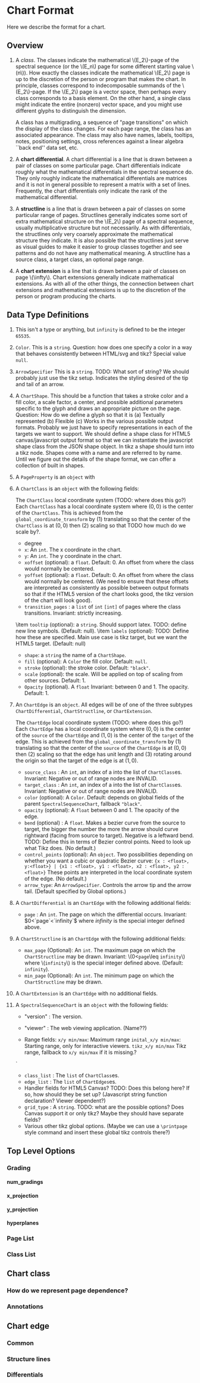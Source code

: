 # Chart Format

Here we describe the format for a chart.

## Overview

1.  A _class_. The classes indicate the mathematical \\(E_2\\)-page of the spectral sequence (or the \\(E_n\\) page for some different starting value \\(n\\)).
    How exactly the classes indicate the mathematical \\(E_2\\) page is up to the discretion of the person or program that makes the chart.
    In principle, classes correspond to indecomposable summands of the \\(E_2\\)-page.
    If the \\(E_2\\) page is a vector space, then perhaps every class corresponds to a
    basis element.
    On the other hand, a single class might indicate the entire (nonzero) vector space, and you might use different glyphs to distinguish the dimension.

    A class has a multigrading, a sequence of "page transitions" on which the display of the class changes.
    For each page range, the class has an associated appearance.
    The class may also have names, labels, tooltips, notes, positioning settings, cross references against a linear algebra ``back end'' data set, etc.

2.  A **chart differential**.
    A chart differential is a line that is drawn between a pair of classes on some particular page.
    Chart differentials indicate roughly what the mathematical differentials in the spectral sequence do.
    They only roughly indicate the mathematical differentials are matrices and it is not in general possible to represent a matrix with a set of lines.
    Frequently, the chart differentials only indicate the rank of the mathematical differential.

3.  A **structline** is a line that is drawn between a pair of classes on some particular range of pages.
    Structlines generally indicates some sort of extra mathematical structure on the \\(E_2\\) page of a spectral sequence, usually multiplicative structure but not necessarily.
    As with differentials, the structlines only very coarsely approximate the mathematical structure they indicate.
    It is also possible that the structlines just serve as visual guides to make it easier to group classes together and see patterns and do not have any mathematical meaning.
    A structline has a source class, a target class, an optional page range.

4.  A **chart extension** is a line that is drawn between a pair of classes on page \\(\infty\\).
    Chart extensions generally indicate mathematical extensions.
    As with all of the other things, the connection between chart extensions and mathematical extensions is up to the discretion of the person or program producing the charts.

## Data Type Definitions

1. This isn't a type or anything, but `infinity` is defined to be the integer `65535`.

2. `Color`.
   This is a `string`.
   Question: how does one specify a color in a way that behaves consistently between HTML/svg and tikz?
   Special value `null`.

3. `ArrowSpecifier`
   This is a `string`. TODO: What sort of string?
   We should probably just use the tikz setup.
   Indicates the styling desired of the tip and tail of an arrow.

4. A `ChartShape`.
   This should be a function that takes a stroke color and a fill color, a scale factor, a center, and possible additional parameters specific to the glyph and draws an appropriate picture on the page.
   Question: How do we define a glyph so that it is
   (a) Textually represented
   (b) Flexible
   (c) Works in the various possible output formats.
   Probably we just have to specify representations in each of the targets we want to support.
   We should define a shape class for HTML5 canvas/javascript output format so that we can instantiate the javascript shape class from the JSON shape object.
   In tikz a shape should turn into a tikz node.
   Shapes come with a name and are referred to by name.
   Until we figure out the details of the shape format, we can offer a collection of built in shapes.

5. A `PageProperty` is an `object` with

6. A `ChartClass` is an `object` with the following fields:

    The `ChartClass` local coordinate system (TODO: where does this go?) Each `ChartClass` has a local coordinate system where $(0,0)$ is the center of the `ChartClass`.
    This is achieved from the `global_coordinate_transform` by (1) translating so that the center of the `ChartClass` is at $(0,0)$ then (2) scaling so that TODO how much do we scale by?.

    - degree
    - `x`: An `int`. The x coordinate in the chart.
    - `y`: An `int`. The y coordinate in the chart.
    - `xoffset` (optional): a `float`. Default: 0. An offset from where the class would normally be centered.
    - `yoffset` (optional): a `float`. Default: 0. An offset from where the class would normally be centered.
      (We need to ensure that these offsets are interpreted as consistently as possible between output formats so that if the HTML5 version of the chart looks good, the tikz version of the chart will look good).
    - `transition_pages` : a `list` of `int` `[int]` of pages where the class transitions.
      Invariant: strictly increasing.

    \item `tooltip` (optional): a `string`. Should support latex. TODO: define new line symbols. (Default: null).
    \item `labels` (optional): TODO: Define how these are specified. Main use case is tikz target, but we want the HTML5 target. (Default: null)

    - `shape`: a `string` the name of a `ChartShape`.
    - `fill` (optional): A `Color` the fill color. Default: `null`.
    - `stroke` (optional): the stroke color. Default: `"black"`.
    - `scale` (optional): the scale. Will be applied on top of scaling from other sources. Default: 1.
    - `Opacity` (optional). A `float` Invariant: between 0 and 1. The opacity. Default: 1.

7. An `ChartEdge` is an `object`. All edges will be of one of the three subtypes `ChartDifferential`, `ChartStructline`, or `ChartExtension`.

    The `ChartEdge` local coordinate system (TODO: where does this go?) Each `ChartEdge` has a local coordinate system where $(0,0)$ is the center of the `source` of the `ChartEdge` and $(1,0)$ is the center of the `target` of the edge.
    This is achieved from the `global_coordinate_transform` by (1) translating so that the center of the `source` of the `ChartEdge` is at $(0,0)$ then (2) scaling so that the edge has unit length and (3) rotating around the origin so that the target of the edge is at $(1,0)$.

    - `source_class` : An `int`, an index of a into the list of
      `ChartClass`es.
      Invariant: Negative or out of range nodes are INVALID.
    - `target_class` : An `int`, an index of a into the list of
      `ChartClass`es.
      Invariant: Negative or out of range nodes are INVALID.
    - `color` (optional): A `Color`. Default: depends on global fields of the parent `SpectralSequenceChart`, fallback `"black"`.
    - `opacity` (optional): A `float` between 0 and 1. The opacity of the edge.
    - `bend` (optional) : A `float`. Makes a bezier curve from the source to target, the bigger the number the more the arrow should curve rightward (facing from source to target). Negative is a leftward bend.
      TODO: Define this in terms of Bezier control points.
      Need to look up what Tikz does. (No default.)
    - `control_points` (optional):
      An `object`.
      Two possibilities depending on whether you want a cubic or quadratic Bezier curve:
      `{x : <float>, y:<float>} | {x1 : <float>, y1 : <float>, x2 : <float>, y2 : <float>}`
      These points are interpreted in the local coordinate system of the edge.
      (No default.)
    - `arrow_type`: An `ArrowSpecifier`. Controls the arrow tip and the arrow tail. (Default specified by Global options.)

8. A `ChartDifferential` is an `ChartEdge` with the following additional fields:

    - `page` : An `int`. The page on which the differential occurs.
      Invariant: $0<`page`<`infinity`$ where $`infinity`$ is the special integer defined above.

9. A `ChartStructline` is an `ChartEdge` with the following additional fields:

    - `max_page` (Optional): An `int`. The maximum page on which the `ChartStructline` may be drawn.
      Invariant: \\(0<`page`\leq `infinity`\\) where \\(`infinity`\\) is the special integer defined above. (Default: `infinity`).
    - `min_page` (Optional): An `int`. The minimum page on which the `ChartStructline` may be drawn.

10. A `ChartExtension` is an `ChartEdge` with no additional fields.

11. A `SpectralSequenceChart` is an `object` with the following fields:

    - "version" : The version.
    - "viewer" : The web viewing application. (Name??)

    - Range fields:
      `x/y min/max`: Maximum range
      `inital_x/y min/max`: Starting range, only for interactive viewers.
      `tikz_x/y min/max` Tikz range, fallback to `x/y min/max` if it is missing.?

    `

    - `class_list` : The `list` of `ChartClass`es.
    - `edge_list` : The `list` of `ChartEdges`es.
    - Handler fields for HTML5 Canvas? TODO: Does this belong here? If so, how should they be set up? (Javascript string function declaration? Viewer dependent?)
    - `grid_type` : A `string`. TODO: what are the possible options? Does Canvas support it or only tikz? Maybe they should have separate fields?
    - Various other tikz global options. (Maybe we can use a `\printpage` style command and insert these global tikz controls there?)

## Top Level Options

### Grading

#### num_gradings

#### x_projection

#### y_projection

#### hyperplanes

### Page List

### Class List

## Chart class

### How do we represent page dependence?

### Annotations

## Chart edge

### Common

### Structure lines

### Differentials

###
